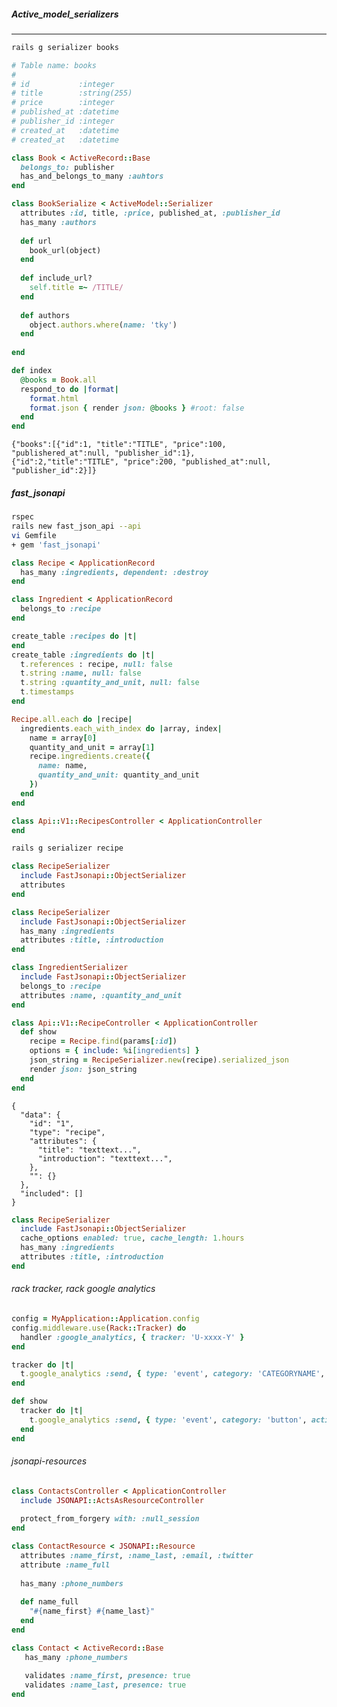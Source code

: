 ##### Active_model_serializers
---

```sh
rails g serializer books
```

```book.rb
# Table name: books
#
# id           :integer
# title        :string(255)
# price        :integer
# published_at :datetime
# publisher_id :integer
# created_at   :datetime
# created_at   :datetime

class Book < ActiveRecord::Base
  belongs_to: publisher
  has_and_belongs_to_many :auhtors
end

```

```book_serializer.rb
class BookSerialize < ActiveModel::Serializer
  attributes :id, title, :price, published_at, :publisher_id
  has_many :authors
  
  def url
    book_url(object)
  end
  
  def include_url?
    self.title =~ /TITLE/
  end
  
  def authors
    object.authors.where(name: 'tky')
  end
  
end
```

```books_controller.rb
def index
  @books = Book.all
  respond_to do |format|
    format.html
    format.json { render json: @books } #root: false
  end
end

```

```output
{"books":[{"id":1, "title":"TITLE", "price":100, "publishered_at":null, "publisher_id":1},
{"id":2,"title":"TITLE", "price":200, "published_at":null, "publisher_id":2}]}
```

##### fast_jsonapi
```sh
rspec
rails new fast_json_api --api
vi Gemfile
+ gem 'fast_jsonapi'

```

```recipe.rb
class Recipe < ApplicationRecord
  has_many :ingredients, dependent: :destroy
end

```

```ingredient.rb
class Ingredient < ApplicationRecord
  belongs_to :recipe
end

```

```.rb
create_table :recipes do |t|
end
create_table :ingredients do |t|
  t.references : recipe, null: false
  t.string :name, null: false
  t.string :quantity_and_unit, null: false
  t.timestamps
end

```

```output.rb
Recipe.all.each do |recipe|
  ingredients.each_with_index do |array, index|
    name = array[0]
    quantity_and_unit = array[1]
    recipe.ingredients.create({
      name: name,
      quantity_and_unit: quantity_and_unit
    })
  end
end
```

```.rb
class Api::V1::RecipesController < ApplicationController
end
```

```.sh
rails g serializer recipe
```

```recipe.rb
class RecipeSerializer
  include FastJsonapi::ObjectSerializer
  attributes
end

class RecipeSerializer
  include FastJsonapi::ObjectSerializer
  has_many :ingredients
  attributes :title, :introduction
end
```
```ingredient.rb
class IngredientSerializer
  include FastJsonapi::ObjectSerializer
  belongs_to :recipe
  attributes :name, :quantity_and_unit
end
```
```recipe_controller.rb
class Api::V1::RecipeController < ApplicationController
  def show
    recipe = Recipe.find(params[:id])
    options = { include: %i[ingredients] }
    json_string = RecipeSerializer.new(recipe).serialized_json
    render json: json_string
  end
end
```
```output
{
  "data": {
    "id": "1",
    "type": "recipe",
    "attributes": {
      "title": "texttext...",
      "introduction": "texttext...",
    },
    "": {}
  },
  "included": []
}
```

```recipe.rb
class RecipeSerializer
  include FastJsonapi::ObjectSerializer
  cache_options enabled: true, cache_length: 1.hours
  has_many :ingredients
  attributes :title, :introduction
end

```

###### rack tracker, rack google analytics

```rack-tracker.rb
config = MyApplication::Application.config
config.middleware.use(Rack::Tracker) do
  handler :google_analytics, { tracker: 'U-xxxx-Y' }
end

tracker do |t|
  t.google_analytics :send, { type: 'event', category: 'CATEGORYNAME', action: 'ACTIONNAME', label: 'LABELNAME', value: 'VALUE' }
end

def show
  tracker do |t|
    t.google_analytics :send, { type: 'event', category: 'button', action: 'click', label: 'nav-buttons', value: 'X' }
  end
end

```

###### jsonapi-resources
```contacts_controller.rb
class ContactsController < ApplicationController
  include JSONAPI::ActsAsResourceController
  
  protect_from_forgery with: :null_session
end

class ContactResource < JSONAPI::Resource
  attributes :name_first, :name_last, :email, :twitter
  attribute :name_full
  
  has_many :phone_numbers
  
  def name_full
    "#{name_first} #{name_last}"
  end
end

class Contact < ActiveRecord::Base
   has_many :phone_numbers
   
   validates :name_first, presence: true
   validates :name_last, presence: true
end
```
######
```
```
```
```
```
```
```
```
```
```
```
```
```
```
```
```
```
```
```
```
```
```
```
```
```
```
```
```
```
```
```
```
```
```
```
```
```
```
```
```
```
```
```
```
```
```
```
```
```
```
```
```
```
```
```
```
```
```
```
```
```
```
```
```
```
```
```
```
```
```
```
```
```
```
```
```
```
```


